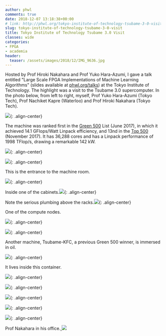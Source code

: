 ```yaml
---
author: phwl
comments: true
date: 2018-12-07 13:18:38+00:00
# link: http://phwl.org/tokyo-institute-of-technology-tsubame-3-0-visit/
slug: tokyo-institute-of-technology-tsubame-3-0-visit
title: Tokyo Institute of Technology Tsubame 3.0 Visit
classes: wide
categories:
- FPGA
- academia
header:
  teaser: /assets/images/2018/12/IMG_9636.jpg
---
```


Hosted by Prof Hiroki Nakahara and Prof Yuko Hara-Azumi, I gave a talk entitled "Large Scale FPGA Implementations of Machine Learning Algorithms" (slides available at [phwl.org/talks](http://phwl.org/talks)) at the Tokyo Institute of Technology. The highlight was a visit to the Tsubame 3.0 supercomputer. In the photo below, from left to right, myself, Prof Yuko Hara-Azumi (Tokyo Tech), Prof Nachiket Kapre (Waterloo) and Prof Hiroki Nakahara (Tokyo Tech).

![](/assets/images/2018/12/IMG_9636.jpg){: .align-center}

<!-- more -->

The machine was ranked first in the [Green 500](https://www.top500.org/green500/) List (June 2017), in which it achieved 14.1 GFlops/Watt Linpack efficiency, and 13nd in the [Top 500](https://www.top500.org) (November 2017). It has 36,288 cores and has a Linpack performance of 1998 TFlop/s, drawing a remarkable 142 kW.

![](/assets/images/2018/12/IMG_9653.jpg){: .align-center}

![](/assets/images/2018/12/IMG_9616.jpg){: .align-center}

This is the entrance to the machine room.

![](/assets/images/2018/12/IMG_9624.jpg){: .align-center}

Inside one of the cabinets.![](/assets/images/2018/12/IMG_9626.jpg){: .align-center}

Note the serious plumbing above the racks.![](/assets/images/2018/12/IMG_9633.jpg){: .align-center}

One of the compute nodes.

![](/assets/images/2018/12/IMG_9639.jpg){: .align-center}

![](/assets/images/2018/12/IMG_9635.jpg){: .align-center}

Another machine, Tsubame-KFC, a previous Green 500 winner, is immersed in oil.

![](/assets/images/2018/12/IMG_9656.jpg){: .align-center}

It lives inside this container.

![](/assets/images/2018/12/IMG_9658.jpg){: .align-center}

![](/assets/images/2018/12/IMG_9657.jpg){: .align-center}

![](/assets/images/2018/12/IMG_9668.jpg){: .align-center}

![](/assets/images/2018/12/IMG_9665.jpg){: .align-center}

![](/assets/images/2018/12/IMG_9667.jpg){: .align-center}

Prof Nakahara in his office.[
![](/assets/images/2018/12/IMG_9670.jpg)](/assets/images/2018/12/IMG_9670.jpg)
